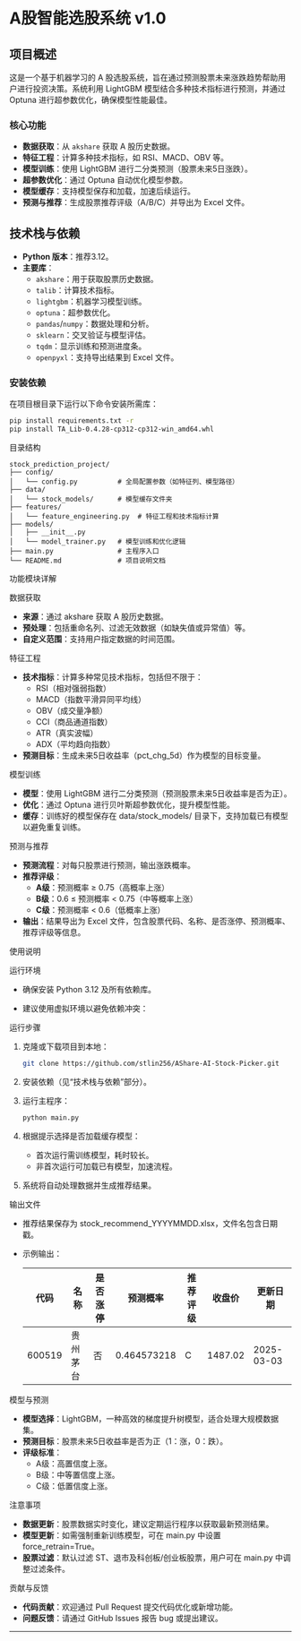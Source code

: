 # A股智能选股系统 v1.0

## 项目概述
这是一个基于机器学习的 A 股选股系统，旨在通过预测股票未来涨跌趋势帮助用户进行投资决策。系统利用 LightGBM 模型结合多种技术指标进行预测，并通过 Optuna 进行超参数优化，确保模型性能最佳。

### 核心功能
- **数据获取**：从 `akshare` 获取 A 股历史数据。
- **特征工程**：计算多种技术指标，如 RSI、MACD、OBV 等。
- **模型训练**：使用 LightGBM 进行二分类预测（股票未来5日涨跌）。
- **超参数优化**：通过 Optuna 自动优化模型参数。
- **模型缓存**：支持模型保存和加载，加速后续运行。
- **预测与推荐**：生成股票推荐评级（A/B/C）并导出为 Excel 文件。

## 技术栈与依赖
- **Python 版本**：推荐3.12。
- **主要库**：
  - `akshare`：用于获取股票历史数据。
  - `talib`：计算技术指标。
  - `lightgbm`：机器学习模型训练。
  - `optuna`：超参数优化。
  - `pandas`/`numpy`：数据处理和分析。
  - `sklearn`：交叉验证与模型评估。
  - `tqdm`：显示训练和预测进度条。
  - `openpyxl`：支持导出结果到 Excel 文件。

### 安装依赖
在项目根目录下运行以下命令安装所需库：
```bash
pip install requirements.txt -r
pip install TA_Lib-0.4.28-cp312-cp312-win_amd64.whl
```

目录结构

```text
stock_prediction_project/
├── config/
│   └── config.py          # 全局配置参数（如特征列、模型路径）
├── data/
│   └── stock_models/      # 模型缓存文件夹
├── features/
│   └── feature_engineering.py  # 特征工程和技术指标计算
├── models/
│   ├── __init__.py
│   └── model_trainer.py   # 模型训练和优化逻辑
├── main.py                # 主程序入口
└── README.md              # 项目说明文档
```

功能模块详解

数据获取

- **来源**：通过 akshare 获取 A 股历史数据。
- **预处理**：包括重命名列、过滤无效数据（如缺失值或异常值）等。
- **自定义范围**：支持用户指定数据的时间范围。

特征工程

- **技术指标**：计算多种常见技术指标，包括但不限于：
  - RSI（相对强弱指数）
  - MACD（指数平滑异同平均线）
  - OBV（成交量净额）
  - CCI（商品通道指数）
  - ATR（真实波幅）
  - ADX（平均趋向指数）
- **预测目标**：生成未来5日收益率（pct_chg_5d）作为模型的目标变量。

模型训练

- **模型**：使用 LightGBM 进行二分类预测（预测股票未来5日收益率是否为正）。
- **优化**：通过 Optuna 进行贝叶斯超参数优化，提升模型性能。
- **缓存**：训练好的模型保存在 data/stock_models/ 目录下，支持加载已有模型以避免重复训练。

预测与推荐

- **预测流程**：对每只股票进行预测，输出涨跌概率。
- **推荐评级**：
  - **A级**：预测概率 ≥ 0.75（高概率上涨）
  - **B级**：0.6 ≤ 预测概率 < 0.75（中等概率上涨）
  - **C级**：预测概率 < 0.6（低概率上涨）
- **输出**：结果导出为 Excel 文件，包含股票代码、名称、是否涨停、预测概率、推荐评级等信息。

使用说明

运行环境

- 确保安装 Python 3.12 及所有依赖库。

- 建议使用虚拟环境以避免依赖冲突：

运行步骤

1. 克隆或下载项目到本地：

   ```bash
   git clone https://github.com/stlin256/AShare-AI-Stock-Picker.git
   ```

2. 安装依赖（见“技术栈与依赖”部分）。

3. 运行主程序：

   ```bash
   python main.py
   ```

4. 根据提示选择是否加载缓存模型：

   - 首次运行需训练模型，耗时较长。
   - 非首次运行可加载已有模型，加速流程。

5. 系统将自动处理数据并生成推荐结果。

输出文件

- 推荐结果保存为 stock_recommend_YYYYMMDD.xlsx，文件名包含日期戳。

- 示例输出：

  | 代码   | 名称     | 是否涨停 | 预测概率 | 推荐评级 | 收盘价  | 更新日期   |
  | ------ | -------- | -------- | -------- | -------- | ------- | ---------- |
  | 600519 | 贵州茅台 | 否       | 0.464573218     | C        | 1487.02 | 2025-03-03 |

模型与预测

- **模型选择**：LightGBM，一种高效的梯度提升树模型，适合处理大规模数据集。
- **预测目标**：股票未来5日收益率是否为正（1：涨，0：跌）。
- **评级标准**：
  - A级：高置信度上涨。
  - B级：中等置信度上涨。
  - C级：低置信度上涨。

注意事项

- **数据更新**：股票数据实时变化，建议定期运行程序以获取最新预测结果。
- **模型更新**：如需强制重新训练模型，可在 main.py 中设置 force_retrain=True。
- **股票过滤**：默认过滤 ST、退市及科创板/创业板股票，用户可在 main.py 中调整过滤条件。

贡献与反馈

- **代码贡献**：欢迎通过 Pull Request 提交代码优化或新增功能。
- **问题反馈**：请通过 GitHub Issues 报告 bug 或提出建议。


------


